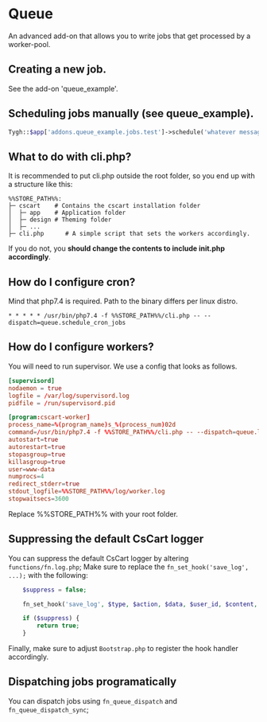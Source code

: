 # Queue

An advanced add-on that allows you to write jobs that get processed by a worker-pool.

## Creating a new job.

See the add-on 'queue_example'.

## Scheduling jobs manually (see queue_example).

```php
Tygh::$app['addons.queue_example.jobs.test']->schedule('whatever message contents you want, they get json encoded');
```

## What to do with cli.php?

It is recommended to put cli.php outside the root folder, so you end up with a structure like this:

```
%%STORE_PATH%%:
├─ cscart    # Contains the cscart installation folder
│  ├─ app    # Application folder
│  ├─ design # Theming folder
│  ├─ ...
├─ cli.php      # A simple script that sets the workers accordingly.
```

If you do not, you **should change the contents to include init.php accordingly**.

## How do I configure cron?

Mind that php7.4 is required. Path to the binary differs per linux distro.

```crontab
* * * * * /usr/bin/php7.4 -f %%STORE_PATH%%/cli.php -- --dispatch=queue.schedule_cron_jobs
```

## How do I configure workers?

You will need to run supervisor. We use a config that looks as follows.

```conf
[supervisord]
nodaemon = true
logfile = /var/log/supervisord.log
pidfile = /run/supervisord.pid

[program:cscart-worker]
process_name=%(program_name)s_%(process_num)02d
command=/usr/bin/php7.4 -f %%STORE_PATH%%/cli.php -- --dispatch=queue.launch_worker
autostart=true
autorestart=true
stopasgroup=true
killasgroup=true
user=www-data
numprocs=4
redirect_stderr=true
stdout_logfile=%%STORE_PATH%%/log/worker.log
stopwaitsecs=3600
```

Replace %%STORE_PATH%% with your root folder.

## Suppressing the default CsCart logger

You can suppress the default CsCart logger by altering `functions/fn.log.php`;
Make sure to replace the `fn_set_hook('save_log', ...);` with the following:

```php
    $suppress = false;

    fn_set_hook('save_log', $type, $action, $data, $user_id, $content, $event_type, $object_primary_keys, $suppress);

    if ($suppress) {
        return true;
    }
```

Finally, make sure to adjust `Bootstrap.php` to register the hook handler accordingly.

## Dispatching jobs programatically

You can dispatch jobs using `fn_queue_dispatch` and `fn_queue_dispatch_sync`;
